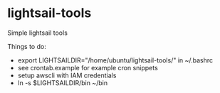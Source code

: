 # lightsail-tools
Simple lightsail tools

Things to do:
- export  LIGHTSAILDIR="/home/ubuntu/lightsail-tools/" in ~/.bashrc
- see crontab.example for example cron snippets
- setup awscli with IAM credentials
- ln -s $LIGHTSAILDIR/bin ~/bin
